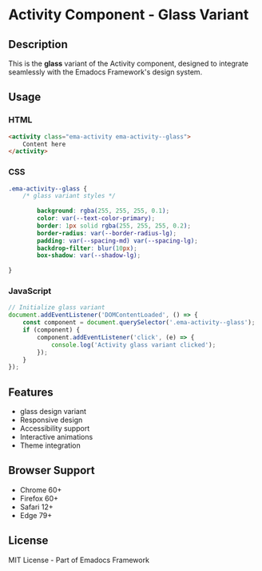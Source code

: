 # Activity Component - Glass Variant

## Description
This is the **glass** variant of the Activity component, designed to integrate seamlessly with the Emadocs Framework's design system.

## Usage

### HTML
```html
<activity class="ema-activity ema-activity--glass">
    Content here
</activity>
```

### CSS
```css
.ema-activity--glass {
    /* glass variant styles */
    
        background: rgba(255, 255, 255, 0.1);
        color: var(--text-color-primary);
        border: 1px solid rgba(255, 255, 255, 0.2);
        border-radius: var(--border-radius-lg);
        padding: var(--spacing-md) var(--spacing-lg);
        backdrop-filter: blur(10px);
        box-shadow: var(--shadow-lg);
    
}
```

### JavaScript
```javascript
// Initialize glass variant
document.addEventListener('DOMContentLoaded', () => {
    const component = document.querySelector('.ema-activity--glass');
    if (component) {
        component.addEventListener('click', (e) => {
            console.log('Activity glass variant clicked');
        });
    }
});
```

## Features
- glass design variant
- Responsive design
- Accessibility support
- Interactive animations
- Theme integration

## Browser Support
- Chrome 60+
- Firefox 60+
- Safari 12+
- Edge 79+

## License
MIT License - Part of Emadocs Framework
